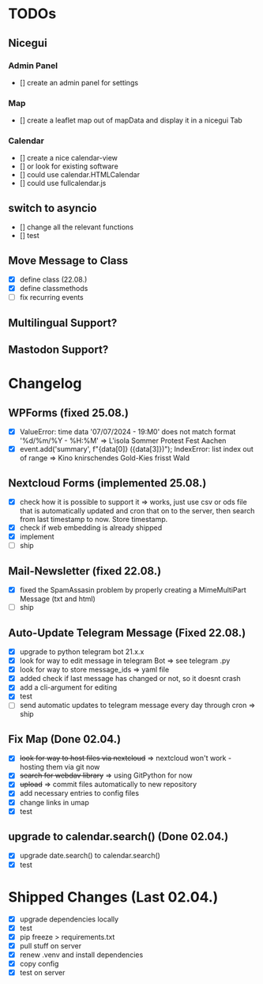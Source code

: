 
# TODOs

## Nicegui

### Admin Panel

- [] create an admin panel for settings

### Map

- [] create a leaflet map out of mapData and display it in a nicegui Tab

### Calendar

- [] create a nice calendar-view
- [] or look for existing software
- [] could use calendar.HTMLCalendar
- [] could use fullcalendar.js

## switch to asyncio

- [] change all the relevant functions
- [] test

## Move Message to Class

- [X] define class (22.08.)
- [X] define classmethods
- [ ] fix recurring events

## Multilingual Support?

## Mastodon Support?

# Changelog

## WPForms (fixed 25.08.)

- [X] ValueError: time data '07/07/2024 - 19:M0' does not match format '%d/%m/%Y - %H:%M'  => L'isola Sommer Protest Fest Aachen
- [X] event.add('summary', f"{data[0]} ({data[3]})"); IndexError: list index out of range => Kino knirschendes Gold-Kies frisst Wald

## Nextcloud Forms (implemented 25.08.)

- [X] check how it is possible to support it
=> works, just use csv or ods file that is automatically updated and cron that on to the server, then search from last timestamp to now. Store timestamp.
- [X] check if web embedding is already shipped
- [X] implement
- [ ] ship

## Mail-Newsletter (fixed 22.08.)

- [x] fixed the SpamAssasin problem by properly creating a MimeMultiPart Message (txt and html)
- [ ] ship

## Auto-Update Telegram Message (Fixed 22.08.)

- [x] upgrade to python telegram bot 21.x.x
- [x] look for way to edit message in telegram Bot => see telegram .py
- [x] look for way to store message_ids => yaml file
- [x] added check if last message has changed or not, so it doesnt crash
- [x] add a cli-argument for editing
- [x] test
- [ ] send automatic updates to telegram message every day through cron => ship

## Fix Map (Done 02.04.)

- [x] ~~look for way to host files via nextcloud~~ => nextcloud won't work - hosting them via git now
- [x] ~~search for webdav library~~ => using GitPython for now
- [x] ~~upload~~ => commit files automatically to new repository
- [x] add necessary entries to config files
- [x] change links in umap
- [x] test

## upgrade to calendar.search() (Done 02.04.)

- [x] upgrade date.search() to calendar.search()
- [x] test

# Shipped Changes (Last 02.04.)

- [x] upgrade dependencies locally
- [x] test
- [x] pip freeze > requirements.txt
- [x] pull stuff on server
- [x] renew .venv and install dependencies
- [x] copy config
- [x] test on server
